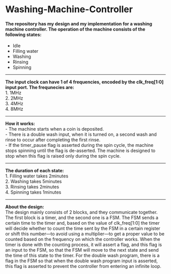 # Washing-Machine-Controller
#### The repository has my design and my implementation for a washing machine controller. The operation of the machine consists of the following states:
- Idle
- Filling water
- Washing
- Rinsing
- Spinning
<hr/>
<b> The input clock can have 1 of 4 frequencies, encoded by the clk_freq[1:0] input port. The frequnecies are:</b>
<br/>
1. 1MHz
<br/>
2. 2MHz
<br/>
3. 4MHz
<br/>
4. 8MHz
<hr/>
<b> How it works:</b>
<br/>
- The machine starts when a coin is deposited.
<br/>
- There is a double wash input, when it is turned on, a second wash and rinse to occur after completing the first rinse.
<br/>
- If the timer_pause flag is asserted during the spin cycle, the machine stops spinning until the flag is de-asserted. The machine is designed to stop when this flag     is raised only during the spin cycle.
<hr/>
<b> The duration of each state:</b>
<br/>
1. Filling water takes 2minutes
<br/>
2. Washing takes 5minutes
<br/>
3. Rinsing takes 2minutes
<br/>
4. Spinning takes 1minutes
<hr/>
<b> About the design:</b>
<br/>
The design mainly consists of 2 blocks, and they communicate together. The first block is a timer, and the second one is a FSM. The FSM sends a certain time to the timer and, based on the value of clk_freq[1:0] the timer will decide whether to count the time sent by the FSM in a certain register or shift this number—to avoid using a multiplier—to get a proper value to be counted based on the frequency on which the controller works. When the timer is done with the counting process, it will assert a flag, and this flag is an input to the FSM, so that the FSM will move to the next state and send the time of this state to the timer. For the double wash program, there is a flag in the FSM so that when the double wash program input is asserted, this flag is asserted to prevent the controller from entering an infinite loop.
